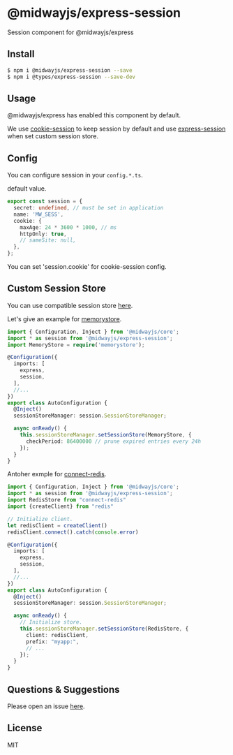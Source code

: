 # @midwayjs/express-session

Session component for @midwayjs/express


## Install

```bash
$ npm i @midwayjs/express-session --save
$ npm i @types/express-session --save-dev
```


## Usage

@midwayjs/express has enabled this component by default.

We use [cookie-session](https://github.com/expressjs/cookie-session) to keep session by default and use [express-session](https://github.com/expressjs/session) when set custom session store.

## Config

You can configure session in your `config.*.ts`.

default value.

```ts
export const session = {
  secret: undefined, // must be set in application
  name: 'MW_SESS',
  cookie: {
    maxAge: 24 * 3600 * 1000, // ms
    httpOnly: true,
    // sameSite: null,
  },
};
```

You can set 'session.cookie' for cookie-session config.

## Custom Session Store

You can use compatible session store [here](https://github.com/expressjs/session#compatible-session-stores).

Let's give an example for [memorystore](https://github.com/roccomuso/memorystore).

```ts
import { Configuration, Inject } from '@midwayjs/core';
import * as session from '@midwayjs/express-session';
import MemoryStore = require('memorystore');

@Configuration({
  imports: [
    express,
    session,
  ],
  //...
})
export class AutoConfiguration {
  @Inject()
  sessionStoreManager: session.SessionStoreManager;

  async onReady() {
    this.sessionStoreManager.setSessionStore(MemoryStore, {
      checkPeriod: 86400000 // prune expired entries every 24h
    });
  }
}
```

Antoher exmple for [connect-redis](https://github.com/tj/connect-redis).

```ts
import { Configuration, Inject } from '@midwayjs/core';
import * as session from '@midwayjs/express-session';
import RedisStore from "connect-redis"
import {createClient} from "redis"

// Initialize client.
let redisClient = createClient()
redisClient.connect().catch(console.error)

@Configuration({
  imports: [
    express,
    session,
  ],
  //...
})
export class AutoConfiguration {
  @Inject()
  sessionStoreManager: session.SessionStoreManager;

  async onReady() {
    // Initialize store.
    this.sessionStoreManager.setSessionStore(RedisStore, {
      client: redisClient,
      prefix: "myapp:",
      // ...
    });
  }
}
```

## Questions & Suggestions

Please open an issue [here](https://github.com/midwayjs/midway/issues/).

## License

MIT
